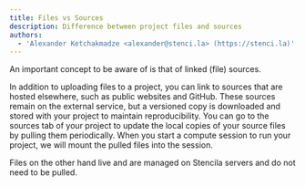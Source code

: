 ```yaml
---
title: Files vs Sources
description: Difference between project files and sources
authors:
  - 'Alexander Ketchakmadze <alexander@stenci.la> (https://stenci.la)'
---
```


An important concept to be aware of is that of linked (file) sources.

In addition to uploading files to a project, you can link to sources that are hosted elsewhere, such as public websites and GitHub. These sources remain on the external service, but a versioned copy is downloaded and stored with your project to maintain reproducibility. You can go to the sources tab of your project to update the local copies of your source files by pulling them periodically. When you start a compute session to run your project, we will mount the pulled files into the session.

Files on the other hand live and are managed on Stencila servers and do not need to be pulled.
